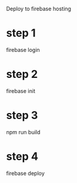 Deploy to firebase hosting

# step 1
firebase login

# step 2
firebase init

# step 3
npm run build

# step 4
firebase deploy